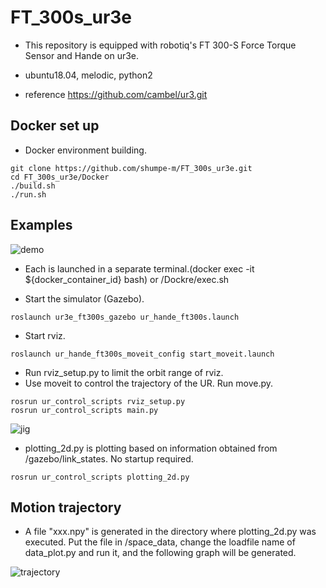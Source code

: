 # FT_300s_ur3e
- This repository is equipped with robotiq's FT 300-S Force Torque Sensor and Hande on ur3e.

- ubuntu18.04, melodic, python2

- reference https://github.com/cambel/ur3.git

## Docker set up
- Docker environment building.
```
git clone https://github.com/shumpe-m/FT_300s_ur3e.git
cd FT_300s_ur3e/Docker
./build.sh
./run.sh
```

## Examples

![demo](https://raw.github.com/wiki/shumpe-m/FT_300s_ur3e/images/pick_and_place.gif)
- Each is launched in a separate terminal.(docker exec -it ${docker_container_id} bash) or /Dockre/exec.sh

- Start the simulator (Gazebo).
```
roslaunch ur3e_ft300s_gazebo ur_hande_ft300s.launch
```

- Start rviz.
```
roslaunch ur_hande_ft300s_moveit_config start_moveit.launch
```
- Run rviz_setup.py to limit the orbit range of rviz.
- Use moveit to control the trajectory of the UR. Run move.py.
```
rosrun ur_control_scripts rviz_setup.py 
rosrun ur_control_scripts main.py 
```


![jig](https://raw.github.com/wiki/shumpe-m/FT_300s_ur3e/images/jig.gif)



- plotting_2d.py is plotting based on information obtained from /gazebo/link_states. No startup required.
```
rosrun ur_control_scripts plotting_2d.py 
```


## Motion trajectory
- A file "xxx.npy" is generated in the directory where plotting_2d.py was executed. Put the file in /space_data, change the loadfile name of data_plot.py and run it, and the following graph will be generated.

![trajectory](https://raw.github.com/wiki/shumpe-m/FT_300s_ur3e/images/motion.png)